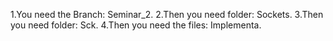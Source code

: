 1.You need the Branch: Seminar_2.
2.Then you need folder: Sockets.
3.Then you need folder: Sck.
4.Then you need the files: Implementa.
